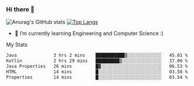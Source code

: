 ### Hi there 👋

![Anurag's GitHub stats](https://github-readme-stats.vercel.app/api?username=MatteoIorio11&show_icons=true&theme=dark) 
[![Top Langs](https://github-readme-stats.vercel.app/api/top-langs/?username=MatteoIorio11&theme=dark)](https://github.com/MatteoIorio11/github-readme-stats)

- 🌱 I’m currently learning Engineering and Computer Science :)

<!--
**MatteoIorio11/MatteoIorio11** is a ✨ _special_ ✨ repository because its `README.md` (this file) appears on your GitHub profile.

Here are some ideas to get you started:

- 🔭 I’m currently working on ...
- 🌱 I’m currently learning ...
- 👯 I’m looking to collaborate on ...
- 🤔 I’m looking for help with ...
- 💬 Ask me about ...
- 📫 How to reach me: ...
- 😄 Pronouns: ...
- ⚡ Fun fact: ...
-->
My Stats
<!--START_SECTION:waka-->

```txt
Java              3 hrs 2 mins    ███████████▒░░░░░░░░░░░░░   45.01 %
Kotlin            2 hrs 29 mins   █████████▒░░░░░░░░░░░░░░░   37.00 %
Java Properties   26 mins         █▓░░░░░░░░░░░░░░░░░░░░░░░   06.53 %
HTML              14 mins         █░░░░░░░░░░░░░░░░░░░░░░░░   03.58 %
Properties        14 mins         █░░░░░░░░░░░░░░░░░░░░░░░░   03.54 %
```

<!--END_SECTION:waka-->
